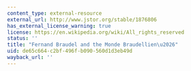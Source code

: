 ```yaml
---
content_type: external-resource
external_url: http://www.jstor.org/stable/1876806
has_external_license_warning: true
license: https://en.wikipedia.org/wiki/All_rights_reserved
status: ''
title: "Fernand Braudel and the Monde Braudellien\u2026"
uid: de65c664-c2bf-496f-b090-560d1d3eb49d
wayback_url: ''
---
```

